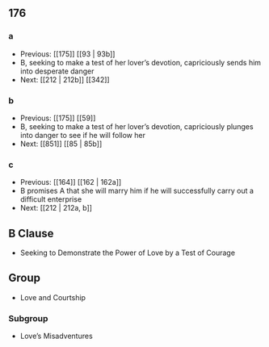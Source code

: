## 176
### a
- Previous: [[175]] [[93 | 93b]] 
- B, seeking to make a test of her lover’s devotion, capriciously sends him into desperate danger
- Next: [[212 | 212b]] [[342]] 

### b
- Previous: [[175]] [[59]] 
- B, seeking to make a test of her lover’s devotion, capriciously plunges into danger to see if he will follow her
- Next: [[851]] [[85 | 85b]] 

### c
- Previous: [[164]] [[162 | 162a]] 
- B promises A that she will marry him if he will successfully carry out a difficult enterprise
- Next: [[212 | 212a, b]] 

## B Clause
- Seeking to Demonstrate the Power of Love by a Test of Courage

## Group
- Love and Courtship

### Subgroup
- Love’s Misadventures

